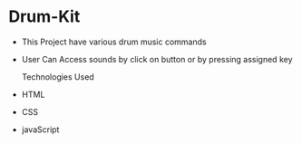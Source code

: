 # Drum-Kit

* This Project have various drum music commands
* User Can Access sounds by click on button or by pressing assigned key

  Technologies Used

* HTML
* CSS
* javaScript
